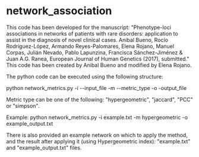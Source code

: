 # network_association

This code has been developed for the manuscript: "Phenotype-loci associations in networks of patients with rare disorders: application to assist in the diagnosis of novel clinical cases. Anibal Bueno, Rocío Rodríguez-López, Armando Reyes-Palomares, Elena Rojano, Manuel Corpas, Julián Nevado, Pablo Lapunzina, Francisca Sánchez-Jiménez & Juan A.G. Ranea, European Journal of Human Genetics (2017), submitted."
This code has been created by Anibal Bueno and modified by Elena Rojano.

The python code can be executed using the following structure:

python network_metrics.py -i --input_file -m --metric_type -o -output_file

Metric type can be one of the following:
	"hypergeometric",
	"jaccard",
	"PCC" or 
	"simpson".

Example:
python network_metrics.py -i example.txt -m hypergeometric -o example_output.txt

There is also provided an example network on which to apply the method, and the result after applying it (using Hypergeometric index):
"example.txt" and 
"example_output.txt" files.